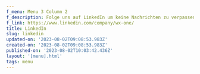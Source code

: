 ```yaml
---
f_menu: Menu 3 Column 2
f_description: Folge uns auf LinkedIn um keine Nachrichten zu verpassen
f_link: https://www.linkedin.com/company/wx-one/
title: LinkedIn
slug: linkedin
updated-on: '2023-08-02T09:08:53.983Z'
created-on: '2023-08-02T09:08:53.983Z'
published-on: '2023-08-02T10:03:42.436Z'
layout: '[menu].html'
tags: menu
---
```




